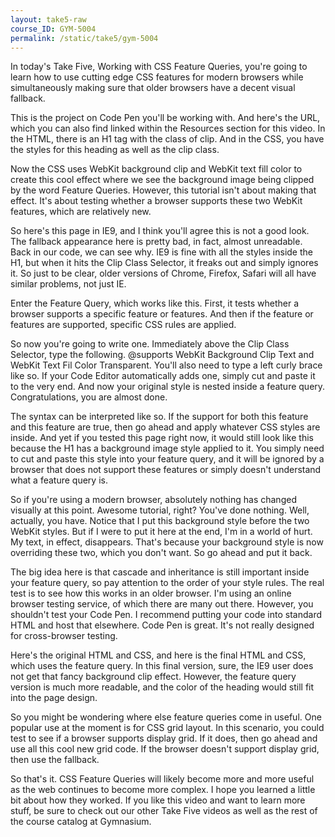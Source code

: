```yaml
---
layout: take5-raw
course_ID: GYM-5004
permalink: /static/take5/gym-5004
---
```


In today's Take Five, Working with CSS Feature Queries, you're going to learn how to use cutting edge CSS features for modern browsers while simultaneously making sure that older browsers have a decent visual fallback. 

This is the project on Code Pen you'll be working with. And here's the URL, which you can also find linked within the Resources section for this video. In the HTML, there is an H1 tag with the class of clip. And in the CSS, you have the styles for this heading as well as the clip class. 

Now the CSS uses WebKit background clip and WebKit text fill color to create this cool effect where we see the background image being clipped by the word Feature Queries. However, this tutorial isn't about making that effect. It's about testing whether a browser supports these two WebKit features, which are relatively new. 

So here's this page in IE9, and I think you'll agree this is not a good look. The fallback appearance here is pretty bad, in fact, almost unreadable. Back in our code, we can see why. IE9 is fine with all the styles inside the H1, but when it hits the Clip Class Selector, it freaks out and simply ignores it. So just to be clear, older versions of Chrome, Firefox, Safari will all have similar problems, not just IE. 

Enter the Feature Query, which works like this. First, it tests whether a browser supports a specific feature or features. And then if the feature or features are supported, specific CSS rules are applied. 

So now you're going to write one. Immediately above the Clip Class Selector, type the following. @supports WebKit Background Clip Text and WebKit Text Fil Color Transparent. You'll also need to type a left curly brace like so. If your Code Editor automatically adds one, simply cut and paste it to the very end. And now your original style is nested inside a feature query. Congratulations, you are almost done. 

The syntax can be interpreted like so. If the support for both this feature and this feature are true, then go ahead and apply whatever CSS styles are inside. And yet if you tested this page right now, it would still look like this because the H1 has a background image style applied to it. You simply need to cut and paste this style into your feature query, and it will be ignored by a browser that does not support these features or simply doesn't understand what a feature query is. 

So if you're using a modern browser, absolutely nothing has changed visually at this point. Awesome tutorial, right? You've done nothing. Well, actually, you have. Notice that I put this background style before the two WebKit styles. But if I were to put it here at the end, I'm in a world of hurt. My text, in effect, disappears. That's because your background style is now overriding these two, which you don't want. So go ahead and put it back. 

The big idea here is that cascade and inheritance is still important inside your feature query, so pay attention to the order of your style rules. The real test is to see how this works in an older browser. I'm using an online browser testing service, of which there are many out there. However, you shouldn't test your Code Pen. I recommend putting your code into standard HTML and host that elsewhere. Code Pen is great. It's not really designed for cross-browser testing. 

Here's the original HTML and CSS, and here is the final HTML and CSS, which uses the feature query. In this final version, sure, the IE9 user does not get that fancy background clip effect. However, the feature query version is much more readable, and the color of the heading would still fit into the page design. 

So you might be wondering where else feature queries come in useful. One popular use at the moment is for CSS grid layout. In this scenario, you could test to see if a browser supports display grid. If it does, then go ahead and use all this cool new grid code. If the browser doesn't support display grid, then use the fallback. 

So that's it. CSS Feature Queries will likely become more and more useful as the web continues to become more complex. I hope you learned a little bit about how they worked. If you like this video and want to learn more stuff, be sure to check out our other Take Five videos as well as the rest of the course catalog at Gymnasium. 